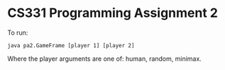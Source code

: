 # CS331 Programming Assignment 2

To run:

	java pa2.GameFrame [player 1] [player 2]

Where the player arguments are one of: human, random, minimax.

